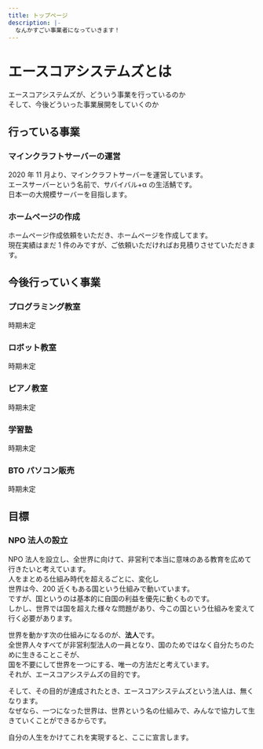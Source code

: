 ```yaml
---
title: トップページ
description: |-
  なんかすごい事業者になっていきます！
---
```


# エースコアシステムズとは

エースコアシステムズが、どういう事業を行っているのか  
そして、今後どういった事業展開をしていくのか

## 行っている事業

### マインクラフトサーバーの運営

2020 年 11 月より、マインクラフトサーバーを運営しています。  
エースサーバーという名前で、サバイバル+α の生活鯖です。  
日本一の大規模サーバーを目指します。

### ホームページの作成

ホームページ作成依頼をいただき、ホームページを作成してます。  
現在実績はまだ 1 件のみですが、ご依頼いただければお見積りさせていただきます。

## 今後行っていく事業

### プログラミング教室

時期未定

### ロボット教室

時期未定

### ピアノ教室

時期未定

### 学習塾

時期未定

### BTO パソコン販売

時期未定

## 目標

### NPO 法人の設立

NPO 法人を設立し、全世界に向けて、非営利で本当に意味のある教育を広めて行きたいと考えています。  
人をまとめる仕組み時代を超えるごとに、変化し  
世界は今、200 近くもある国という仕組みで動いています。  
ですが、国というのは基本的に自国の利益を優先に動くものです。  
しかし、世界では国を超えた様々な問題があり、今この国という仕組みを変えて行く必要があります。

世界を動かす次の仕組みになるのが、**法人**です。  
全世界人々すべてが非営利型法人の一員となり、国のためではなく自分たちのために生きることこそが、  
国を不要にして世界を一つにする、唯一の方法だと考えています。  
それが、エースコアシステムズの目的です。

そして、その目的が達成されたとき、エースコアシステムズという法人は、無くなります。  
なぜなら、一つになった世界は、世界という名の仕組みで、みんなで協力して生きていくことができるからです。

自分の人生をかけてこれを実現すると、ここに宣言します。